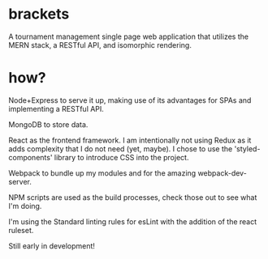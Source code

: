 # brackets
A tournament management single page web application that utilizes the MERN stack, a RESTful API, and isomorphic rendering.

# how?
Node+Express to serve it up, making use of its advantages for SPAs and implementing a RESTful API.

MongoDB to store data.

React as the frontend framework. I am intentionally not using Redux as it adds complexity that I do not need (yet, maybe). I chose to use the 'styled-components' library to introduce CSS into the project.

Webpack to bundle up my modules and for the amazing webpack-dev-server.

NPM scripts are used as the build processes, check those out to see what I'm doing.

I'm using the Standard linting rules for esLint with the addition of the react ruleset.

Still early in development!
